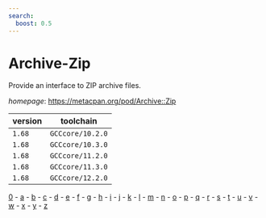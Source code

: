 ```yaml
---
search:
  boost: 0.5
---
```

# Archive-Zip

Provide an interface to ZIP archive files.

*homepage*: <https://metacpan.org/pod/Archive::Zip>

version | toolchain
--------|----------
``1.68`` | ``GCCcore/10.2.0``
``1.68`` | ``GCCcore/10.3.0``
``1.68`` | ``GCCcore/11.2.0``
``1.68`` | ``GCCcore/11.3.0``
``1.68`` | ``GCCcore/12.2.0``

[0](../0/index.md) - [a](../a/index.md) - [b](../b/index.md) - [c](../c/index.md) - [d](../d/index.md) - [e](../e/index.md) - [f](../f/index.md) - [g](../g/index.md) - [h](../h/index.md) - [i](../i/index.md) - [j](../j/index.md) - [k](../k/index.md) - [l](../l/index.md) - [m](../m/index.md) - [n](../n/index.md) - [o](../o/index.md) - [p](../p/index.md) - [q](../q/index.md) - [r](../r/index.md) - [s](../s/index.md) - [t](../t/index.md) - [u](../u/index.md) - [v](../v/index.md) - [w](../w/index.md) - [x](../x/index.md) - [y](../y/index.md) - [z](../z/index.md)

